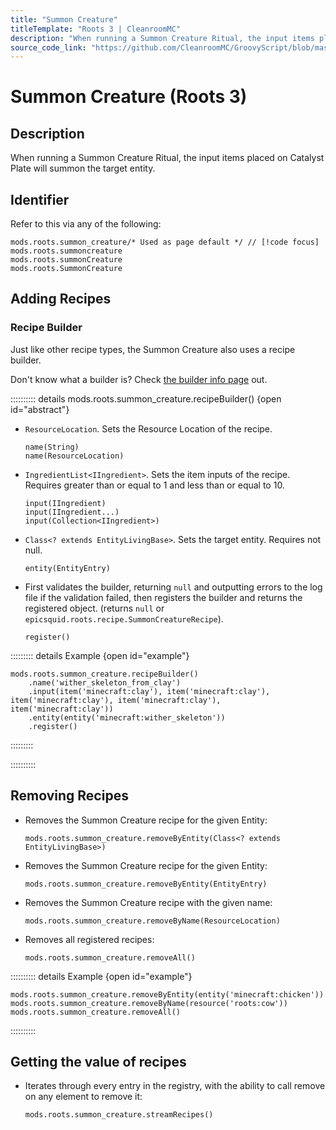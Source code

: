 ```yaml
---
title: "Summon Creature"
titleTemplate: "Roots 3 | CleanroomMC"
description: "When running a Summon Creature Ritual, the input items placed on Catalyst Plate will summon the target entity."
source_code_link: "https://github.com/CleanroomMC/GroovyScript/blob/master/src/main/java/com/cleanroommc/groovyscript/compat/mods/roots/SummonCreature.java"
---
```


# Summon Creature (Roots 3)

## Description

When running a Summon Creature Ritual, the input items placed on Catalyst Plate will summon the target entity.

## Identifier

Refer to this via any of the following:

```groovy:no-line-numbers {1}
mods.roots.summon_creature/* Used as page default */ // [!code focus]
mods.roots.summoncreature
mods.roots.summonCreature
mods.roots.SummonCreature
```


## Adding Recipes

### Recipe Builder

Just like other recipe types, the Summon Creature also uses a recipe builder.

Don't know what a builder is? Check [the builder info page](../../introduction/builder.md) out.

:::::::::: details mods.roots.summon_creature.recipeBuilder() {open id="abstract"}
- `ResourceLocation`. Sets the Resource Location of the recipe.

    ```groovy:no-line-numbers
    name(String)
    name(ResourceLocation)
    ```

- `IngredientList<IIngredient>`. Sets the item inputs of the recipe. Requires greater than or equal to 1 and less than or equal to 10.

    ```groovy:no-line-numbers
    input(IIngredient)
    input(IIngredient...)
    input(Collection<IIngredient>)
    ```

- `Class<? extends EntityLivingBase>`. Sets the target entity. Requires not null.

    ```groovy:no-line-numbers
    entity(EntityEntry)
    ```

- First validates the builder, returning `null` and outputting errors to the log file if the validation failed, then registers the builder and returns the registered object. (returns `null` or `epicsquid.roots.recipe.SummonCreatureRecipe`).

    ```groovy:no-line-numbers
    register()
    ```

::::::::: details Example {open id="example"}
```groovy:no-line-numbers
mods.roots.summon_creature.recipeBuilder()
    .name('wither_skeleton_from_clay')
    .input(item('minecraft:clay'), item('minecraft:clay'), item('minecraft:clay'), item('minecraft:clay'), item('minecraft:clay'))
    .entity(entity('minecraft:wither_skeleton'))
    .register()
```

:::::::::

::::::::::

## Removing Recipes

- Removes the Summon Creature recipe for the given Entity:

    ```groovy:no-line-numbers
    mods.roots.summon_creature.removeByEntity(Class<? extends EntityLivingBase>)
    ```

- Removes the Summon Creature recipe for the given Entity:

    ```groovy:no-line-numbers
    mods.roots.summon_creature.removeByEntity(EntityEntry)
    ```

- Removes the Summon Creature recipe with the given name:

    ```groovy:no-line-numbers
    mods.roots.summon_creature.removeByName(ResourceLocation)
    ```

- Removes all registered recipes:

    ```groovy:no-line-numbers
    mods.roots.summon_creature.removeAll()
    ```

:::::::::: details Example {open id="example"}
```groovy:no-line-numbers
mods.roots.summon_creature.removeByEntity(entity('minecraft:chicken'))
mods.roots.summon_creature.removeByName(resource('roots:cow'))
mods.roots.summon_creature.removeAll()
```

::::::::::

## Getting the value of recipes

- Iterates through every entry in the registry, with the ability to call remove on any element to remove it:

    ```groovy:no-line-numbers
    mods.roots.summon_creature.streamRecipes()
    ```
